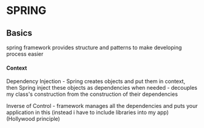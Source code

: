 # SPRING

## Basics

spring framework provides structure and patterns to make developing process easier

#### Context

Dependency Injection - Spring creates objects and put them in context, then Spring inject these objects as dependencies when needed - decouples my class's construction from the construction of their dependencies

Inverse of Control - framework manages all the dependencies and puts your application in this \(instead i have to include libraries into my app\) \(Hollywood principle\)

